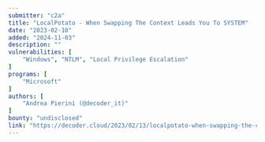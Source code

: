```yaml
---
submitter: "c2a"
title: "LocalPotato - When Swapping The Context Leads You To SYSTEM"
date: "2023-02-10"
added: "2024-11-03"
description: ""
vulnerabilities: [
    "Windows", "NTLM", "Local Privilege Escalation"
]
programs: [
    "Microsoft"
]
authors: [
    "Andrea Pierini (@decoder_it)"
]
bounty: "undisclosed"
link: "https://decoder.cloud/2023/02/13/localpotato-when-swapping-the-context-leads-you-to-system/"
---
```




